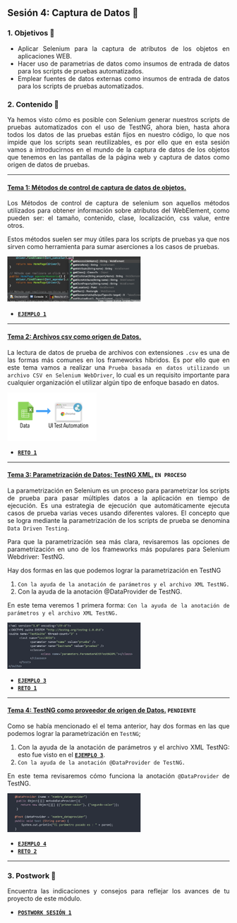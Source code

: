## Sesión 4: Captura de Datos 🤖


<div style="text-align: justify;">

### 1. Objetivos :dart: 

- Aplicar Selenium para la captura de atributos de los objetos en aplicaciones WEB. 
- Hacer uso de parametrias de datos  como insumos de entrada de datos para los scripts de pruebas automatizados.  
- Emplear fuentes de datos externas como insumos de entrada de datos para los scripts de pruebas automatizados. 


### 2. Contenido :blue_book:

Ya hemos visto cómo es posible con Selenium generar nuestros scripts de pruebas automatizados con el uso de TestNG, ahora bien, hasta ahora todos los datos de las pruebas están fijos en nuestro código, lo que nos impide que los scripts sean reutilizables, es por ello que en esta sesión vamos a introducirnos en el mundo de la captura de datos de los objetos que tenemos en las pantallas de la página web y captura de datos como origen de datos de pruebas.

---

#### <ins>Tema 1: Métodos de control de captura de datos de objetos.</ins> 

Los Métodos de control de captura de selenium son aquellos métodos utilizados para obtener información sobre atributos del WebElement, como pueden ser: el tamaño, contenido, clase, localización, css value, entre otros.

Estos métodos suelen ser muy útiles para los scripts de pruebas ya que nos sirven como herramienta para sumar aserciones a los casos de pruebas.

<img src="assets/gets.png" width="60%"> 

- [**`EJEMPLO 1`**](./Ejemplo-01)

---

#### <ins>Tema 2: Archivos csv como origen de Datos.</ins> 

La lectura de datos de prueba de archivos con extensiones `.csv` es una de las formas más comunes en los frameworks híbridos. Es por ello que en este tema vamos a realizar una `Prueba basada en datos utilizando un archivo CSV en Selenium WebDriver`, lo cual  es un requisito importante para cualquier organización el utilizar algún tipo de enfoque basado en datos. 

<img src="assets/data.png" width="40%"> 

- [**`RETO 1`**](./Reto-01)
---

#### <ins>Tema 3: Parametrización de Datos: TestNG XML.</ins> `EN PROCESO`

La parametrización en Selenium es un proceso para parametrizar los scripts de prueba para pasar múltiples datos a la aplicación en tiempo de ejecución. Es una estrategia de ejecución que automáticamente ejecuta casos de prueba varias veces usando diferentes valores. El concepto que se logra mediante la parametrización de los scripts de prueba se denomina `Data Driven Testing`.

Para que la parametrización sea más clara, revisaremos las opciones de parametrización en uno de los frameworks más populares para Selenium Webdriver: TestNG.

Hay dos formas en las que podemos lograr la parametrización en TestNG

1. `Con la ayuda de la anotación de parámetros y el archivo XML TestNG.`
2. Con la ayuda de la anotación @DataProvider de TestNG.

En este tema veremos 1 primera forma: `Con la ayuda de la anotación de parámetros y el archivo XML TestNG.`

<img src="assets/parameter.png" width="60%"> 

- [**`EJEMPLO 3`**](./Ejemplo-03)
- [**`RETO 1`**](./Reto-01)
---

#### <ins>Tema 4: TestNG como proveedor de origen de Datos.</ins> `PENDIENTE`

Como se había mencionado el el tema anterior, hay dos formas en las que podemos lograr la parametrización en `TestNG`;

1. Con la ayuda de la anotación de parámetros y el archivo XML TestNG: esto fue visto en el [**`EJEMPLO 3`**](./Ejemplo-03).
2. `Con la ayuda de la anotación @DataProvider de TestNG.`

En este tema revisaremos cómo funciona  la anotación `@DataProvider` de TestNG.

<img src="assets/dataprovider.png" width="60%"> 

- [**`EJEMPLO 4`**](./Ejemplo-04)
- [**`RETO 2`**](./Reto-02)
---

### 3. Postwork :memo: 

Encuentra las indicaciones y consejos para reflejar los avances de tu proyecto de este módulo.

- [**`POSTWORK SESIÓN 1`**](./Postwork/)

<br/>


</div>

